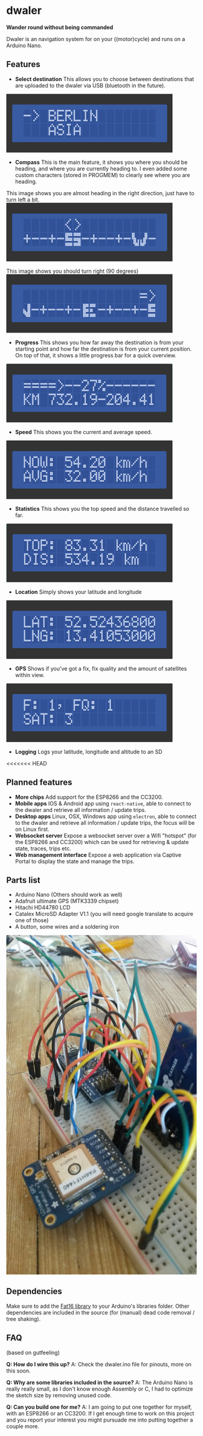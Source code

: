 # dwaler

**Wander round without being commanded**

Dwaler is an navigation system for on your ((motor)cycle) and runs on a Arduino Nano.

## Features

- **Select destination** This allows you to choose between destinations that are uploaded to the dwaler via USB (bluetooth in the future).

![Trip selector](https://github.com/vespakoen/dwaler/blob/master/screenshots/tripselector.png?raw=true)

- **Compass** This is the main feature, it shows you where you should be heading, and where you are currently heading to. I even added some custom characters (stored in PROGMEM) to clearly see where you are heading.

This image shows you are almost heading in the right direction, just have to turn left a bit.  
![Compass in range](https://github.com/vespakoen/dwaler/blob/master/screenshots/compass-in-range.png?raw=true)

This image shows you should turn right (90 degrees)  
![Compass out of range](https://github.com/vespakoen/dwaler/blob/master/screenshots/compass-out-of-range.png?raw=true)

- **Progress** This shows you how far away the destination is from your starting point and how far the destination is from your current position. On top of that, it shows a little progress bar for a quick overview.

![Progress](https://github.com/vespakoen/dwaler/blob/master/screenshots/progress.png?raw=true)

- **Speed** This shows you the current and average speed.

![Speed](https://github.com/vespakoen/dwaler/blob/master/screenshots/speed.png?raw=true)

- **Statistics** This shows you the top speed and the distance travelled so far.

![Stats](https://github.com/vespakoen/dwaler/blob/master/screenshots/stats.png?raw=true)

- **Location** Simply shows your latitude and longitude

![Position](https://github.com/vespakoen/dwaler/blob/master/screenshots/position.png?raw=true)

- **GPS** Shows if you've got a fix, fix quality and the amount of satellites within view.

![GPS](https://github.com/vespakoen/dwaler/blob/master/screenshots/gps.png?raw=true)

- **Logging** Logs your latitude, longitude and altitude to an SD

<<<<<<< HEAD
## Planned features

- **More chips** Add support for the ESP8266 and the CC3200.
- **Mobile apps** IOS & Android app using `react-native`, able to connect to the dwaler and retrieve all information / update trips.
- **Desktop apps** Linux, OSX, Windows app using `electron`, able to connect to the dwaler and retrieve all information / update trips, the focus will be on Linux first.
- **Websocket server** Expose a websocket server over a Wifi "hotspot" (for the ESP8266 and CC3200) which can be used for retrieving & update state, traces, trips etc.
- **Web management interface** Expose a web application via Captive Portal to display the state and manage the trips.

## Parts list

- Arduino Nano (Others should work as well)
- Adafruit ultimate GPS (MTK3339 chipset)
- Hitachi HD44780 LCD
- Catalex MicroSD Adapter V1.1 (you will need google translate to acquire one of those)
- A button, some wires and a soldering iron

![On the breadboard](https://github.com/vespakoen/dwaler/blob/master/screenshots/breadboard.jpg?raw=true)

## Dependencies

Make sure to add the [Fat16 library](https://github.com/greiman/Fat16) to your Arduino's libraries folder.
Other dependencies are included in the source (for (manual) dead code removal / tree shaking).

## FAQ

(based on gutfeeling)

**Q: How do I wire this up?**
A: Check the dwaler.ino file for pinouts, more on this soon.

**Q: Why are some libraries included in the source?**
A: The Arduino Nano is really really small, as I don't know enough Assembly or C, I had to optimize the sketch size by removing unused code.

**Q: Can you build one for me?**
A: I am going to put one together for myself, with an ESP8266 or an CC3200.
If I get enough time to work on this project and you report your interest you might pursuade me into putting together a couple more.
